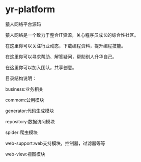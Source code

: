 # yr-platform
猿人网络平台源码

猿人网络是一个致力于整合IT资源，关心程序员成长的综合性社区。

在这里你可以关注行业动态，下载编程资料，提升编程技能。

在这里你可以寻求帮助、解答疑问，帮助别人升华自己。

在这里你可以加入团队，共享创意。

目录结构说明：

business:业务相关

commom:公用模块

generator:代码生成模块

repository:数据访问模块

spider:爬虫模块

web-support:web支持模块，控制器，过滤器等等

web-view:视图模块
    

